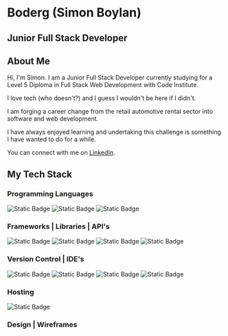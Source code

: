 # Boderg (Simon Boylan) 

## Junior Full Stack Developer

## About Me

Hi, I'm Simon. I am a Junior Full Stack Developer currently studying for a Level 5 Diploma in Full Stack Web Development with Code Institute.

I love tech (who doesn't?) and I guess I wouldn't be here if I didn't.

I am forging a career change from the retail automotive rental sector into software and web development.

I have always enjoyed learning and undertaking this challenge is something I have wanted to do for a while.

You can connect with me on [LinkedIn](www.linkedin.com/in/simon-boylan).

## My Tech Stack

### Programming Languages
![Static Badge](https://img.shields.io/badge/HTML5-%23000?logo=html5)
![Static Badge](https://img.shields.io/badge/CSS3-%23000?logo=css3)
![Static Badge](https://img.shields.io/badge/JavaScript-%23000?logo=javascript)




### Frameworks | Libraries | API's
![Static Badge](https://img.shields.io/badge/Bootstrap-%23000?logo=bootstrap)
![Static Badge](https://img.shields.io/badge/jQuery-%23000?logo=jquery)
![Static Badge](https://img.shields.io/badge/OpenWeatherMap-%23000?logo=openweathermap)
![Static Badge](https://img.shields.io/badge/GoogleMaps-%23000?logo=googlemaps)


### Version Control | IDE's
![Static Badge](https://img.shields.io/badge/Git-%23000?logo=git)
![Static Badge](https://img.shields.io/badge/GitHub-%23000?logo=github)
![Static Badge](https://img.shields.io/badge/VSCode-%23000?logo=visualstudiocode)
![Static Badge](https://img.shields.io/badge/ReplIt-%23000?logo=replit)




### Hosting
![Static Badge](https://img.shields.io/badge/GitHubPages-%23000?logo=githubpages)



### Design | Wireframes



<!--
**boderg/boderg** is a ✨ _special_ ✨ repository because its `README.md` (this file) appears on your GitHub profile.

Here are some ideas to get you started:

- 🔭 I’m currently working on ...
- 🌱 I’m currently learning ...
- 👯 I’m looking to collaborate on ...
- 🤔 I’m looking for help with ...
- 💬 Ask me about ...
- 📫 How to reach me: ...
- 😄 Pronouns: ...
- ⚡ Fun fact: ...
-->
